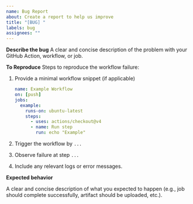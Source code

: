 ```yaml
---
name: Bug Report
about: Create a report to help us improve
title: "[BUG] "
labels: bug
assignees: ""
---
```


**Describe the bug**
A clear and concise description of the problem with your GitHub Action, workflow, or job.

**To Reproduce**
Steps to reproduce the workflow failure:

1. Provide a minimal workflow snippet (if applicable)

   ```yaml
   name: Example Workflow
   on: [push]
   jobs:
     example:
       runs-on: ubuntu-latest
       steps:
         - uses: actions/checkout@v4
         - name: Run step
           run: echo "Example"
   ```

2. Trigger the workflow by `...`

3. Observe failure at step `...`

4. Include any relevant logs or error messages.

**Expected behavior**

A clear and concise description of what you expected to happen (e.g., job should complete successfully, artifact should be uploaded, etc.).

